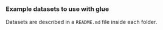 ### Example datasets to use with glue

Datasets are described in a ``README.md`` file inside each folder.
